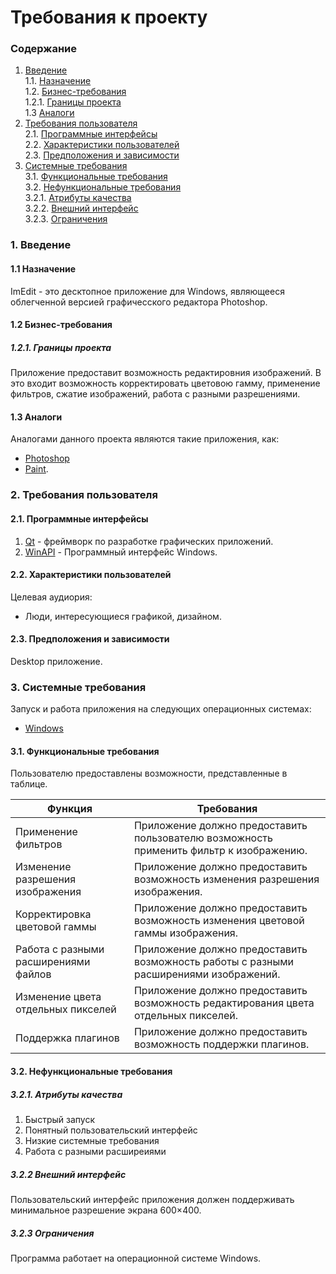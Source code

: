 # Требования к проекту
### Содержание
1. [Введение](#1) <br>
  1.1. [Назначение](#1.1) <br>
  1.2. [Бизнес-требования](#1.2) <br>
      1.2.1. [Границы проекта](#1.2.1) <br>
  1.3 [Аналоги](#1.3) <br>
2. [Требования пользователя](#2) <br>
  2.1. [Программные интерфейсы](#2.1) <br>
  2.2. [Характеристики пользователей](#2.3) <br>
  2.3. [Предположения и зависимости](#2.4) <br>
3. [Системные требования](#3.) <br>
  3.1. [Функциональные требования](#3.1) <br>
  3.2. [Нефункциональные требования](#3.2) <br>
     3.2.1. [Атрибуты качества](#3.2.1) <br>
     3.2.2. [Внешний интерфейс](#3.2.2) <br>
     3.2.3. [Ограничения](#3.2.3) <br>

### 1. Введение <a name="1"></a>
#### 1.1 Назначение <a name="1.1"></a>
ImEdit - это десктопное приложение для Windows, являющееся облегченной версией графичесского редактора Photoshop.
#### 1.2 Бизнес-требования <a name="1.2"></a>
##### 1.2.1. Границы проекта <a name="1.2.1"></a>
Приложение предоставит возможность редактировния изображений. В это входит возможность корректировать цветовою гамму, применение фильтров, сжатие изображений, работа с разными разрешениями.
#### 1.3 Аналоги <a name="1.3"></a>
Аналогами данного проекта являются такие приложения, как:
* [Photoshop](https://www.adobe.com/ru/products/photoshop.html) 
* [Paint](https://support.microsoft.com/ru-ru/windows/как-получить-microsoft-paint-a6b9578c-ed1c-5b09-0699-4ed8115f9aa9).
### 2. Требования пользователя <a name="2"></a>
#### 2.1. Программные интерфейсы <a name="2.1"></a>
1) [Qt](https://www.qt.io/) - фреймворк по разработке графических приложений.
2) [WinAPI](https://docs.microsoft.com/en-us/windows/win32/apiindex/windows-api-list) - Программный интерфейс Windows.
#### 2.2. Характеристики пользователей <a name="2.3"></a>
Целевая аудиория:
* Люди, интересующиеся графикой, дизайном.
#### 2.3. Предположения и зависимости <a name="2.4"></a>
Desktop приложение.
### 3. Системные требования <a name="3"></a>
Запуск и работа приложения на следующих операционных системах:
* [Windows](https://microsoft.com)
#### 3.1. Функциональные требования <a name="3.1"></a>
Пользователю предоставлены возможности, представленные в таблице.

Функция | Требования
--- | ---
Применение фильтров | Приложение должно предоставить пользователю возможность применить фильтр к изображению.
Изменение разрешения изображения | Приложение должно предоставить возможность изменения разрешения изображения.
Корректировка цветовой гаммы | Приложение должно предоставить возможность изменения цветовой гаммы изображения.
Работа с разными расширениями файлов | Приложение должно предоставить возможность работы с разными расширениями изображений.
Изменение цвета отдельных пикселей | Приложение должно предоставить возможность редактирования цвета отдельных пикселей.
Поддержка плагинов | Приложение должно предоставить возможность поддержки плагинов.

#### 3.2. Нефункциональные требования <a name="3.2"></a>
  ##### 3.2.1. Атрибуты качества <a name="3.2.1"></a>
1) Быстрый запуск
2) Понятный пользовательский интерфейс
3) Низкие системные требования
4) Работа с разными расширеиями
  ##### 3.2.2 Внешний интерфейс <a name="3.2.2"></a>
Пользовательский интерфейс приложения должен поддерживать минимальное разрешение экрана 600×400.
  ##### 3.2.3 Ограничения <a name="3.2.3"></a>
Программа работает на операционной системе Windows.
